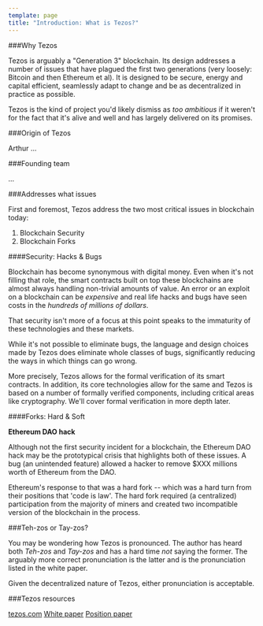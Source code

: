 ```yaml
---
template: page
title: "Introduction: What is Tezos?" 
---
```


###Why Tezos

Tezos is arguably a "Generation 3" blockchain. Its design addresses a number of issues that have plagued the first two generations (very loosely: Bitcoin and then Ethereum et al). It is designed to be secure, energy and capital efficient, seamlessly adapt to change and be as decentralized in practice as possible.

Tezos is the kind of project you'd likely dismiss as *too ambitious* if it weren't for the fact that it's alive and well and has largely delivered on its promises.

###Origin of Tezos

Arthur ...

###Founding team

...

###Addresses what issues

First and foremost, Tezos address the two most critical issues in blockchain today:

1. Blockchain Security
2. Blockchain Forks

####Security: Hacks & Bugs

Blockchain has become synonymous with digital money. Even when it's not filling that role, the smart contracts built on top these blockchains are almost always handling non-trivial amounts of value. An error or an exploit on a blockchain can be *expensive* and real life hacks and bugs have seen costs in the *hundreds of millions of dollars*. 

That security isn't more of a focus at this point speaks to the immaturity of these technologies and these markets.

While it's not possible to eliminate bugs, the language and design choices made by Tezos does eliminate whole classes of bugs, significantly reducing the ways in which things can go wrong. 

More precisely, Tezos allows for the formal verification of its smart contracts. In addition, its core technologies allow for the same and Tezos is based on a number of formally verified components, including critical areas like cryptography. We'll cover formal verification in more depth later.

####Forks: Hard & Soft

<div class="aside">
<p><strong>Ethereum DAO hack</strong></p>
<p>Although not the first security incident for a blockchain, the Ethereum DAO hack may be the prototypical crisis that highlights both of these issues. A bug (an unintended feature) allowed a hacker to remove $XXX millions worth of Ethereum from the DAO.</p>

<p>Ethereum's response to that was a hard fork -- which was a hard turn from their positions that 'code is law'. The hard fork required (a centralized) participation from the majority of miners and created two incompatible version of the blockchain in the process.</p>
</div>

###Teh-zos or Tay-zos?

You may be wondering how Tezos is pronounced. The author has heard both *Teh-zos* and *Tay-zos* and has a hard time *not* saying the former. The arguably more correct pronunciation is the latter and is the pronunciation listed in the white paper.

Given the decentralized nature of Tezos, either pronunciation is acceptable. 

###Tezos resources

[tezos.com](https://tezos.com)
[White paper](https://tezos.com/static/white_paper-2dc8c02267a8fb86bd67a108199441bf.pdf)
[Position paper](https://tezos.com/static/position_paper-841a0a56b573afb28da16f6650152fb4.pdf)

